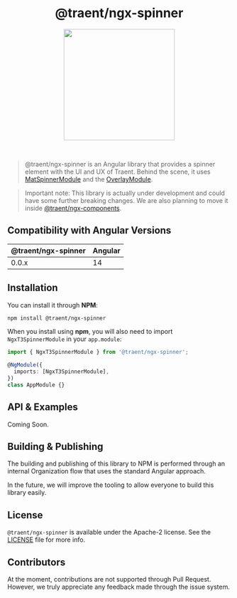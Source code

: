 <h1 align="center">
  @traent/ngx-spinner
</h1>

<p align="center">
  <img width="250px" height="auto" src="https://traent.com/wp-content/uploads/2022/07/logo-color.svg">
</p>

<br />

> @traent/ngx-spinner is an Angular library that provides a spinner element with the UI and UX of Traent. Behind the scene, it uses [MatSpinnerModule](https://material.angular.io/components/progress-spinner/overview) and the [OverlayModule](https://material.angular.io/cdk/overlay/overview).


> Important note: This library is actually under development and could have some further breaking changes. We are also planning to move it inside [@traent/ngx-components](https://github.com/traent/ngx-components).

## Compatibility with Angular Versions

| @traent/ngx-spinner | Angular        |
| ------------------- | -------------- |
| 0.0.x               | 14             |

## Installation

You can install it through **NPM**:

```bash
npm install @traent/ngx-spinner
```

When you install using **npm**, you will also need to import `NgxT3SpinnerModule` in your `app.module`:

```typescript
import { NgxT3SpinnerModule } from '@traent/ngx-spinner';

@NgModule({
  imports: [NgxT3SpinnerModule],
})
class AppModule {}
```

## API & Examples

Coming Soon.

## Building & Publishing

The building and publishing of this library to NPM is performed through an internal Organization flow that uses the standard Angular approach.

In the future, we will improve the tooling to allow everyone to build this library easily.

## License

`@traent/ngx-spinner` is available under the Apache-2 license. See the [LICENSE](./LICENSE) file for more info.

## Contributors

At the moment, contributions are not supported through Pull Request.
However, we truly appreciate any feedback made through the issue system.
